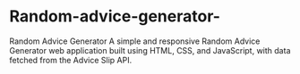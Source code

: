 # Random-advice-generator-
Random Advice Generator A simple and responsive Random Advice Generator web application built using HTML, CSS, and JavaScript, with data fetched from the Advice Slip API.

